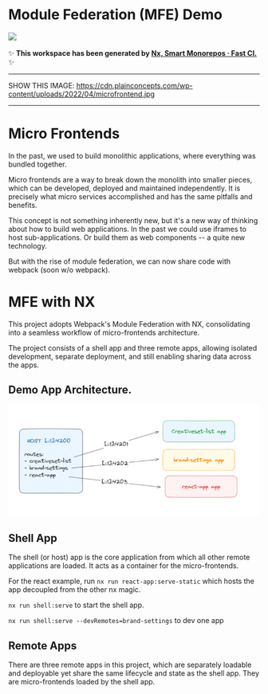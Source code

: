 # Module Federation (MFE) Demo

<a alt="Nx logo" href="https://nx.dev" target="_blank" rel="noreferrer"><img src="https://raw.githubusercontent.com/nrwl/nx/master/images/nx-logo.png" width="45"></a>

✨ **This workspace has been generated by [Nx, Smart Monorepos · Fast CI.](https://nx.dev)** ✨

---

SHOW THIS IMAGE:
https://cdn.plainconcepts.com/wp-content/uploads/2022/04/microfrontend.jpg

---

# Micro Frontends

In the past, we used to build monolithic applications, where everything was bundled together.

Micro frontends are a way to break down the monolith into smaller pieces, which can be developed, deployed and maintained independently.
It is precisely what micro services accomplished and has the same pitfalls and benefits.

This concept is not something inherently new, but it's a new way of thinking about how to build web applications.
In the past we could use iframes to host sub-applications. Or build them as web components -- a quite new technology.

But with the rise of module federation, we can now share code with webpack (soon w/o webpack).

# MFE with NX

This project adopts Webpack's Module Federation with NX, consolidating into a seamless
workflow of micro-frontends architecture.

The project consists of a shell app and three remote apps, allowing isolated development,
separate deployment, and still enabling sharing data across the apps.

## Demo App Architecture.

![img.png](img.png)

## Shell App

The shell (or host) app is the core application from which all other remote applications are loaded. It acts as a
container for the micro-frontends.

For the react example, run `nx run react-app:serve-static` which hosts the app decoupled from the other nx magic.

`nx run shell:serve` to start the shell app.

`nx run shell:serve --devRemotes=brand-settings` to dev one app

## Remote Apps

There are three remote apps in this project, which are separately loadable and deployable yet share the same lifecycle
and state as the shell app. They are micro-frontends loaded by the shell app.
